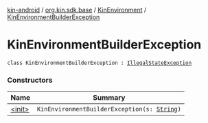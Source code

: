 [kin-android](../../../index.md) / [org.kin.sdk.base](../../index.md) / [KinEnvironment](../index.md) / [KinEnvironmentBuilderException](./index.md)

# KinEnvironmentBuilderException

`class KinEnvironmentBuilderException : `[`IllegalStateException`](https://kotlinlang.org/api/latest/jvm/stdlib/kotlin/-illegal-state-exception/index.html)

### Constructors

| Name | Summary |
|---|---|
| [&lt;init&gt;](-init-.md) | `KinEnvironmentBuilderException(s: `[`String`](https://kotlinlang.org/api/latest/jvm/stdlib/kotlin/-string/index.html)`)` |
